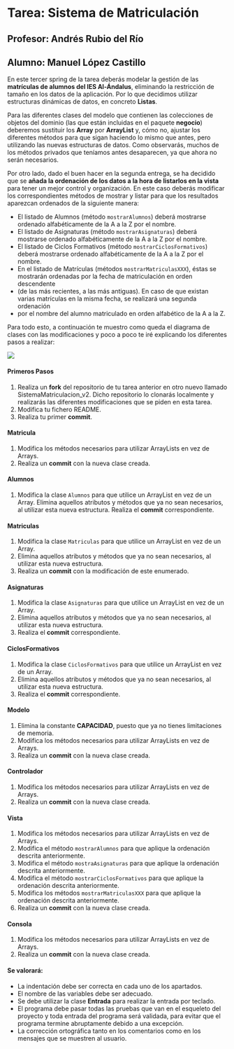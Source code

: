 # Tarea: Sistema de Matriculación
## Profesor: Andrés Rubio del Río
## Alumno: Manuel López Castillo

En este tercer spring de la tarea deberás modelar la gestión de las **matrículas de alumnos del IES Al-Ándalus**, 
eliminando la restricción de tamaño en los datos de la aplicación. Por lo que decidimos utilizar estructuras dinámicas de datos, en concreto **Listas**.

Para las diferentes clases del modelo que contienen las colecciones de objetos del dominio (las que están incluidas en el paquete **negocio**) 
deberemos sustituir los **Array** por **ArrayList** y, cómo no, ajustar los diferentes métodos para que sigan haciendo lo mismo que antes, 
pero utilizando las nuevas estructuras de datos. Como observarás, muchos de los métodos privados que teníamos antes desaparecen, ya 
que ahora no serán necesarios.

Por otro lado, dado el buen hacer en la segunda entrega, se ha decidido que se **añada la ordenación de los datos a la hora de listarlos 
en la vista** para tener un mejor control y organización. En este caso deberás modificar los correspondientes métodos de mostrar y 
listar para que los resultados aparezcan ordenados de la siguiente manera:

- El listado de Alumnos (método `mostrarAlumnos`) deberá mostrarse ordenado alfabéticamente de la A a la Z por el nombre.
- El listado de Asignaturas (método `mostrarAsignaturas`) deberá mostrarse ordenado alfabéticamente de la A a la Z por el nombre.
- El listado de Ciclos Formativos (método `mostrarCiclosFormativos`) deberá mostrarse ordenado alfabéticamente de la A a la Z por el nombre.
- En el listado de Matrículas (métodos `mostrarMatriculasXXX`), éstas se mostrarán ordenadas por la fecha de matriculación en orden descendente 
- (de las más recientes, a las más antiguas). En caso de que existan varias matrículas en la misma fecha, se realizará una segunda ordenación 
- por el nombre del alumno matriculado en orden alfabético de la A a la Z.

Para todo esto, a continuación te muestro como queda el diagrama de clases con las modificaciones y poco a poco te iré explicando 
los diferentes pasos a realizar:

![](https://www.juntadeandalucia.es/educacion/gestionafp/datos/tareas/DAW/PRO_18966254/2024-25/DAW_PRO_7_2024-25_Individual__747917/DiagramaV3.png)


#### Primeros Pasos
1. Realiza un **fork** del repositorio de tu tarea anterior en otro nuevo llamado SistemaMatriculacion_v2. Dicho repositorio lo clonarás localmente y realizarás las diferentes modificaciones que se piden en esta tarea.
2. Modifica tu fichero README.
3. Realiza tu primer **commit**.

#### Matricula
1. Modifica los métodos necesarios para utilizar ArrayLists en vez de Arrays.
2. Realiza un **commit** con la nueva clase creada.

#### Alumnos
1. Modifica la clase `Alumnos` para que utilice un ArrayList en vez de un Array.
   Elimina aquellos atributos y métodos que ya no sean necesarios, al utilizar esta nueva estructura.
   Realiza el **commit** correspondiente.

#### Matriculas
1. Modifica la clase `Matriculas` para que utilice un ArrayList en vez de un Array.
2. Elimina aquellos atributos y métodos que ya no sean necesarios, al utilizar esta nueva estructura.
3. Realiza un **commit** con la modificación de este enumerado.

#### Asignaturas
1. Modifica la clase `Asignaturas` para que utilice un ArrayList en vez de un Array.
2. Elimina aquellos atributos y métodos que ya no sean necesarios, al utilizar esta nueva estructura.
3. Realiza el **commit** correspondiente.

#### CiclosFormativos
1. Modifica la clase `CiclosFormativos` para que utilice un ArrayList en vez de un Array.
2. Elimina aquellos atributos y métodos que ya no sean necesarios, al utilizar esta nueva estructura.
3. Realiza el **commit** correspondiente.

#### Modelo
1. Elimina la constante **CAPACIDAD**, puesto que ya no tienes limitaciones de memoria.
2. Modifica los métodos necesarios para utilizar ArrayLists en vez de Arrays.
3. Realiza un **commit** con la nueva clase creada.

#### Controlador
1. Modifica los métodos necesarios para utilizar ArrayLists en vez de Arrays.
2. Realiza un **commit** con la nueva clase creada.

#### Vista
1. Modifica los métodos necesarios para utilizar ArrayLists en vez de Arrays.
2. Modifica el método ``mostrarAlumnos`` para que aplique la ordenación descrita anteriormente.
3. Modifica el método ``mostraAsignaturas`` para que aplique la ordenación descrita anteriormente.
4. Modifica el método ``mostrarCiclosFormativos`` para que aplique la ordenación descrita anteriormente.
5. Modifica los métodos ``mostrarMatriculasXXX`` para que aplique la ordenación descrita anteriormente.
6. Realiza un **commit** con la nueva clase creada.

#### Consola
1. Modifica los métodos necesarios para utilizar ArrayLists en vez de Arrays.
2. Realiza un **commit** con la nueva clase creada.

#### Se valorará:

- La indentación debe ser correcta en cada uno de los apartados.
- El nombre de las variables debe ser adecuado.
- Se debe utilizar la clase **Entrada** para realizar la entrada por teclado.
- El programa debe pasar todas las pruebas que van en el esqueleto del proyecto y toda entrada del programa será validada, para evitar que el programa termine abruptamente debido a una excepción.
- La corrección ortográfica tanto en los comentarios como en los mensajes que se muestren al usuario.
